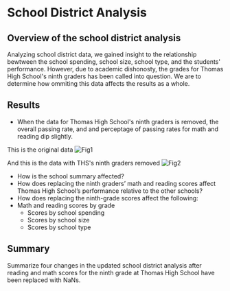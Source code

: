 # School District Analysis

## Overview of the school district analysis

Analyzing school district data, we gained insight to the relationship bewtween the school spending, school size, school type, and the students' performance. However, due to academic dishonosty, the grades for Thomas High School's ninth graders has been called into question. We are to determine how ommiting this data affects the results as a whole.

## Results

- When the data for Thomas High School's ninth graders is removed, the overall passing rate, and and perceptage of passing rates for math and reading dip slightly.

This is the original data
![Fig1](https://user-images.githubusercontent.com/103209236/167742733-73c051dd-74de-4667-a5d4-b1dc4b1c0496.PNG)

And this is the data with THS's ninth graders removed
![Fig2](https://user-images.githubusercontent.com/103209236/167742155-8235d97e-36ef-412f-9d95-67f408472a0b.PNG)


- How is the school summary affected?
- How does replacing the ninth graders’ math and reading scores affect Thomas High School’s performance relative to the other schools?
- How does replacing the ninth-grade scores affect the following:
- Math and reading scores by grade
  - Scores by school spending
  - Scores by school size
  - Scores by school type

## Summary
Summarize four changes in the updated school district analysis after reading and math scores for the ninth grade at Thomas High School have been replaced with NaNs.
